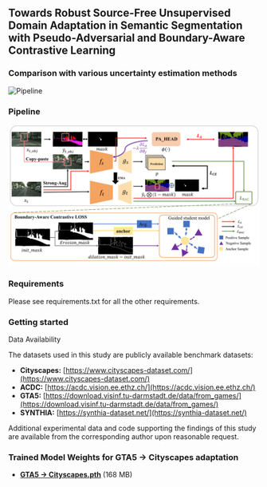 ## Towards Robust Source-Free Unsupervised Domain Adaptation in Semantic Segmentation with Pseudo-Adversarial and Boundary-Aware Contrastive Learning

### Comparison with various uncertainty estimation methods
![Pipeline](fig7.png)
### Pipeline
![Pipeline](fig3.png)
### Requirements
Please see requirements.txt for all the other requirements.

### Getting started
Data Availability

The datasets used in this study are publicly available benchmark datasets:  

- **Cityscapes:** [https://www.cityscapes-dataset.com/](https://www.cityscapes-dataset.com/)  
- **ACDC:** [https://acdc.vision.ee.ethz.ch/](https://acdc.vision.ee.ethz.ch/)  
- **GTA5:** [https://download.visinf.tu-darmstadt.de/data/from_games/](https://download.visinf.tu-darmstadt.de/data/from_games/)  
- **SYNTHIA:** [https://synthia-dataset.net/](https://synthia-dataset.net/)  

Additional experimental data and code supporting the findings of this study are available from the corresponding author upon reasonable request.

### Trained Model Weights for GTA5 → Cityscapes adaptation
- **[GTA5 → Cityscapes.pth](https://github.com/tongyihang/tongyihang/releases/download/Tag_version/model_iter047499.pth)** (168 MB)



